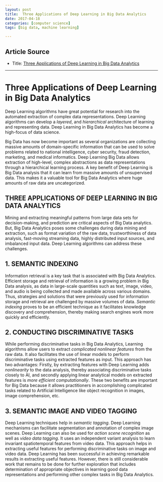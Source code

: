 ```yaml
---
layout: post
title:  Three Applications of Deep Learning in Big Data Analytics
date: 2017-04-18
categories: [computer science]
tags: [big data, machine learning]

---
```


## Article Source
* Title: [Three Applications of Deep Learning in Big Data Analytics](https://www.allerin.com/blog/3-applications-of-deep-learning-in-big-data-analytics)

---


# Three Applications of Deep Learning in Big Data Analytics

Deep Learning algorithms have great potential for research into the automated extraction of complex data representations. Deep Learning algorithms can develop a *layered*, and *hierarchical* architecture of learning and representing data. Deep Learning in Big Data Analytics has become a high-focus of data science.

Big Data has now become important as several organizations are collecting massive amounts of domain-specific information that can be used to solve problems related to national intelligence, cyber security, fraud detection, marketing, and medical informatics. Deep Learning Big Data allows extraction of high-level, complex abstractions as data representations through a hierarchical learning process. A key benefit of Deep Learning is Big Data analysis that it can learn from massive amounts of unsupervised data. This makes it a valuable tool for Big Data Analytics where huge amounts of raw data are uncategorized.

## THREE APPLICATIONS OF DEEP LEARNING IN BIG DATA ANALYTICS

Mining and extracting meaningful patterns from large data sets for decision-making, and prediction are critical aspects of Big Data analytics. But, Big Data Analytics poses some challenges during data mining and extraction, such as format variation of the raw data, trustworthiness of data analysis, fast-moving streaming data, highly distributed input sources, and imbalanced input data. Deep Learning algorithms can address these challenges.

## 1. SEMANTIC INDEXING

Information retrieval is a key task that is associated with Big Data Analytics. Efficient storage and retrieval of information is a growing problem in Big Data analysis, as data in large-scale quantities such as text, image, video, and audio is being collected and made available across various domains. Thus, strategies and solutions that were previously used for information storage and retrieval are challenged by massive volumes of data.
*Semantic indexing* proves to be an efficient technique as it facilitates knowledge discovery and comprehension, thereby making search engines work more quickly and efficiently.

## 2. CONDUCTING DISCRIMINATIVE TASKS

While performing discriminative tasks in Big Data Analytics, Learning algorithms allow users to extract *complicated nonlinear features* from the raw data. It also facilitates the use of linear models to perform discriminative tasks using extracted features as input. This approach has two advantages: Firstly, by extracting features with Deep Learning adds *nonlinearity* to the data analysis, thereby associating discriminative tasks closely to AI, and secondly applying linear analytical models on extracted features is *more efficient computationally*. These two benefits are important for Big Data because it allows practitioners in accomplishing complicated tasks related to Artificial Intelligence like object recognition in images, image comprehension, etc.

## 3. SEMANTIC IMAGE AND VIDEO TAGGING

Deep Learning techniques help in *semantic tagging*. Deep Learning mechanisms can facilitate segmentation and annotation of complex image scenes. Deep Learning can also be used for *action scene recognition* as well as *video data tagging*. It uses an independent variant analysis to learn invariant spatiotemporal features from video data. This approach helps in extracting useful features for performing discriminative tasks on image and video data.
Deep Learning has been successful in achieving remarkable results in extracting useful features. However, there is still considerable work that remains to be done for further exploration that includes determination of appropriate objectives in learning good data representations and performing other complex tasks in Big Data Analytics.